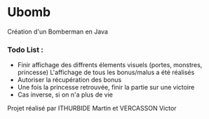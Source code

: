# Ubomb
Création d'un Bomberman en Java

### Todo List :

- Finir affichage des diffrents élements visuels (portes, monstres, princesse)
L'affichage de tous les bonus/malus a été réalisés
- Autoriser la récupération des bonus
- Une fois la princesse retrouvée, finir la partie sur une victoire
- Cas inverse, si on n'a plus de vie

Projet réalisé par ITHURBIDE Martin et VERCASSON Victor